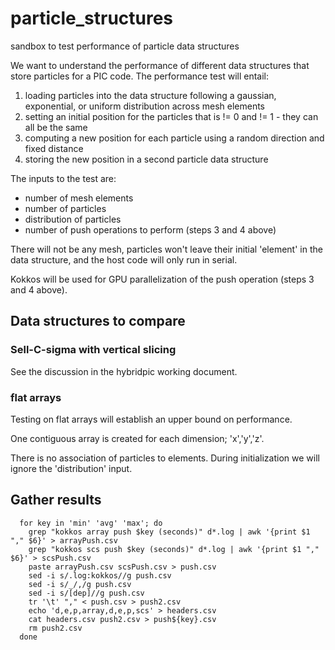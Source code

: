# particle_structures
sandbox to test performance of particle data structures

We want to understand the performance of different data structures that store particles for a PIC code.  The performance test will entail:
1) loading particles into the data structure following a gaussian, exponential, or uniform distribution across mesh elements
2) setting an initial position for the particles that is != 0 and != 1 - they can all be the same
3) computing a new position for each particle using a random direction and fixed distance
4) storing the new position in a second particle data structure

The inputs to the test are:
 - number of mesh elements
 - number of particles
 - distribution of particles
 - number of push operations to perform (steps 3 and 4 above)

There will not be any mesh, particles won't leave their initial 'element' in the data structure, and the host code will only run in serial.

Kokkos will be used for GPU parallelization of the push  operation (steps 3 and 4 above).

## Data structures to compare

### Sell-C-sigma with vertical slicing

See the discussion in the hybridpic working document.

### flat arrays

Testing on flat arrays will establish an upper bound on performance.

One contiguous array is created for each dimension; 'x','y','z'.

There is no association of particles to elements.  During initialization we will ignore the 'distribution' input.


## Gather results

```
  for key in 'min' 'avg' 'max'; do
    grep "kokkos array push $key (seconds)" d*.log | awk '{print $1 "," $6}' > arrayPush.csv
    grep "kokkos scs push $key (seconds)" d*.log | awk '{print $1 "," $6}' > scsPush.csv
    paste arrayPush.csv scsPush.csv > push.csv
    sed -i s/.log:kokkos//g push.csv
    sed -i s/_/,/g push.csv
    sed -i s/[dep]//g push.csv
    tr '\t' "," < push.csv > push2.csv
    echo 'd,e,p,array,d,e,p,scs' > headers.csv
    cat headers.csv push2.csv > push${key}.csv
    rm push2.csv
  done
```
